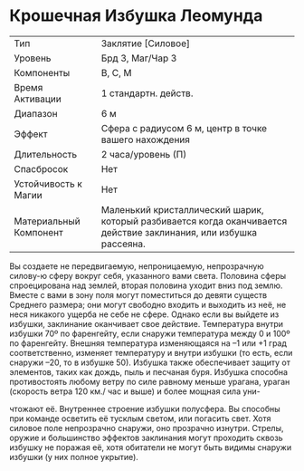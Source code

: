 
# Крошечная Избушка Леомунда

| | |
|---|---|
|Тип|Заклятие [Силовое]|
|Уровень| Брд 3, Маг/Чар 3|
|Компоненты| В, С, М|
|Время Активации| 1 стандартн. действ.|
|Диапазон| 6 м|
|Эффект| Сфера с радиусом 6 м, центр в точке вашего нахождения|
|Длительность| 2 часа/уровень (П)|
|Спасбросок| Нет|
|Устойчивость к Магии| Нет|
|Материальный Компонент| Маленький кристаллический шарик, который разбивается когда оканчивается действие заклинания, или избушка рассеяна.|

Вы создаете не передвигаемую, непроницаемую, непрозрачную силову-ю
сферу вокруг себя, указанного вами света. Половина сферы спроецирована над
землей, вторая половина уходит вниз
под землю. Вместе с вами в зону поля
могут поместиться до девяти существ
Среднего размера; они могут свободно
входить и выходить из неё, не неся никакого ущерба не себе не сфере. Однако
если вы выйдете из избушки, заклинание оканчивает свое действие.
Температура внутри избушки 70º по
фаренгейту, если снаружи температура
между 0 и 100º по фаренгейту. Внешняя
температура изменяющаяся на –1 или +1
град соответственно, изменяет температуру и внутри избушки (то есть, если
снаружи –20, то в избушке 50). Избушка
также обеспечивает защиту от элементов, таких как дождь, пыль и песчаная
буря. Избушка способна противостоять
любому ветру по силе равному меньше
урагана, ураган (скорость ветра 120 км./
час и выше) и более мощная сила уни-

чтожают её.
Внутреннее строение избушки полусфера. Вы способны при команде осветить её тусклым светом, или погасить
свет. Хотя силовое поле непрозрачно
снаружи, оно прозрачно изнутри. Стрелы, оружие и большинство эффектов
заклинания могут проходить сквозь избушку не поражая её, хотя обитатели не
могут быть видимы снаружи избушки (у
них полное укрытие).




